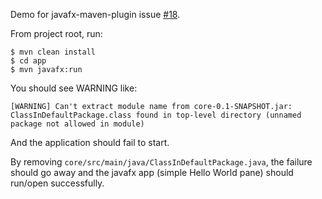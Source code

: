 Demo for javafx-maven-plugin issue [#18](https://github.com/openjfx/javafx-maven-plugin/issues/18).

From project root, run:

    $ mvn clean install
    $ cd app
    $ mvn javafx:run

You should see WARNING like:

    [WARNING] Can't extract module name from core-0.1-SNAPSHOT.jar: ClassInDefaultPackage.class found in top-level directory (unnamed package not allowed in module)
    
And the application should fail to start.

By removing `core/src/main/java/ClassInDefaultPackage.java`, the failure should go away and
the javafx app (simple Hello World pane) should run/open successfully.
